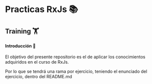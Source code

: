 # Practicas RxJs 📚
## Training 🏋

#### Introducción 🧐
El objetivo del presente repositorio es el de aplicar
los conocimientos adquiridos en el curso de RxJs.

Por lo que se tendrá una rama por ejercicio, 
teniendo el enunciado del ejercicio, dentro del README.md
  
